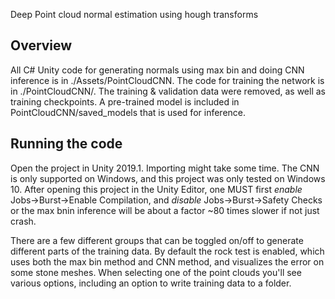 Deep Point cloud normal estimation using hough transforms


## Overview 

All C# Unity code for generating normals using max bin and doing CNN inference is in ./Assets/PointCloudCNN. The code for training the network is in ./PointCloudCNN/. The training & validation data were removed, as well as training checkpoints. A pre-trained model is included in PointCloudCNN/saved_models that is used for inference.

## Running the code

Open the project in Unity 2019.1. Importing might take some time. The CNN is only supported on Windows, and this project was only tested on Windows 10. After opening this project in the Unity Editor, one MUST first _enable_ Jobs->Burst->Enable Compilation, and _disable_ Jobs->Burst->Safety Checks or the max bnin inference will be about a factor ~80 times slower if not just crash.

There are a few different groups that can be toggled on/off to generate different parts of the training data. By default the rock test is enabled, which uses both the max bin method and CNN method, and visualizes the error on some stone meshes. When selecting one of the point clouds you'll see various options, including an option to write training data to a folder.